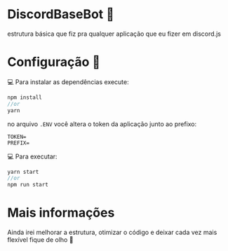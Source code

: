 # DiscordBaseBot :robot:
estrutura básica que fiz pra qualquer aplicação que eu fizer em discord.js



# Configuração 🔰
:computer: Para instalar as dependências execute:
```javascript
npm install
//or
yarn
```

no arquivo ``` .ENV ``` você altera o token da aplicação junto ao prefixo:
```env
TOKEN=
PREFIX=
```

:computer: Para executar:
```javascript
yarn start
//or
npm run start
```


# Mais informações
Ainda irei melhorar a estrutura, otimizar o código e deixar cada vez mais flexível
fique de olho 👀

